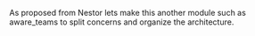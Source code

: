 As proposed from Nestor lets make this another module such as aware_teams to split concerns and organize the architecture.